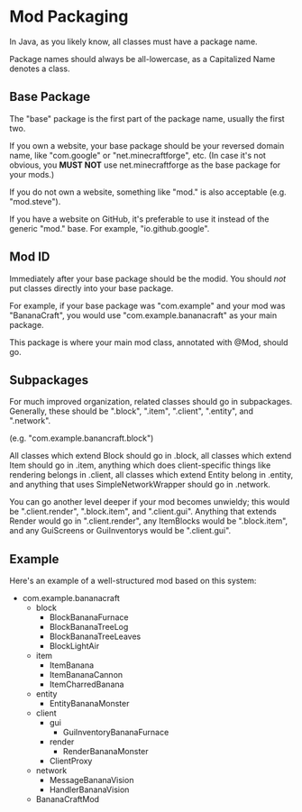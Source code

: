 # Mod Packaging
In Java, as you likely know, all classes must have a package name.

Package names should always be all-lowercase, as a Capitalized Name denotes a class.

## Base Package

The "base" package is the first part of the package name, usually the first two.

If you own a website, your base package should be your reversed domain name, like "com.google" or
"net.minecraftforge", etc. (In case it's not obvious, you **MUST NOT** use net.minecraftforge as
the base package for your mods.)

If you do not own a website, something like "mod.<username>" is also acceptable (e.g. "mod.steve").

If you have a website on GitHub, it's preferable to use it instead of the generic "mod." base. For
example, "io.github.google".

## Mod ID

Immediately after your base package should be the modid. You should *not* put classes directly into
your base package.

For example, if your base package was "com.example" and your mod was "BananaCraft", you would use
"com.example.bananacraft" as your main package.

This package is where your main mod class, annotated with @Mod, should go.

## Subpackages

For much improved organization, related classes should go in subpackages.
Generally, these should be ".block", ".item", ".client", ".entity", and ".network".

(e.g. "com.example.banancraft.block")

All classes which extend Block should go in .block, all classes which extend Item should
go in .item, anything which does client-specific things like rendering belongs in .client,
all classes which extend Entity belong in .entity, and anything that uses SimpleNetworkWrapper
should go in .network.

You can go another level deeper if your mod becomes unwieldy; this would be ".client.render",
".block.item", and ".client.gui". Anything that extends Render would go in ".client.render",
any ItemBlocks would be ".block.item", and any GuiScreens or GuiInventorys would be ".client.gui".

## Example
Here's an example of a well-structured mod based on this system:

 - com.example.bananacraft
     - block
         - BlockBananaFurnace
         - BlockBananaTreeLog
         - BlockBananaTreeLeaves
         - BlockLightAir
     - item
         - ItemBanana
         - ItemBananaCannon
         - ItemCharredBanana
     - entity
         - EntityBananaMonster
     - client
         - gui
             - GuiInventoryBananaFurnace
         - render
             - RenderBananaMonster
         - ClientProxy
     - network
         - MessageBananaVision
         - HandlerBananaVision
     - BananaCraftMod